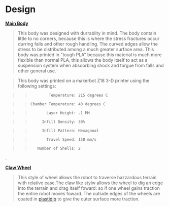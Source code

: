 # Design


**[Main Body](RMRCmainbody5_0.stl)**

> This body was designed with durrablity in mind. The body contain little to no corners, because this is where the stress fractures occur durring falls and other rough handling. The curved edges allow the stress to be distributed among a much greater surface area. This body was printed in "tough PLA" because this material is much more flexible than normal PLA, this allows the body itself to act as a suspension system when absoorbing shock and torgue from falls and other general use. 

>This body was printed on a makerbot Z18 3-D printer using the following settings:

>>             Temperature: 215 degrees C

>>     Chamber Temperature: 40 degrees C
 
>>            Layer Height: .1 MM

>>          Infill Density: 30%

>>          Infill Pattern: Hexagonal

>>            Travel Speed: 150 mm/s

>>        Number of Shells: 2

.

**[Claw Wheel](v1_1_claw_wheel.stl)**

>This style of wheel allows the robot to traverse hazzardous terrain with relative ease.The claw like stylw allows the wheel to dig an edge into the terrain and drag itself foward: so if one wheel gains traction the entire robot moves foward. The outside edges of the wheels are coated in [plastidip](https://smile.amazon.com/Plasti-Dip-Performix-12213-Black/dp/B00I9SK8XY/ref=sr_1_1?ie=UTF8&qid=1536463716&sr=8-1&keywords=plastidip+rubber+paint) to give the outer surface more traction.
